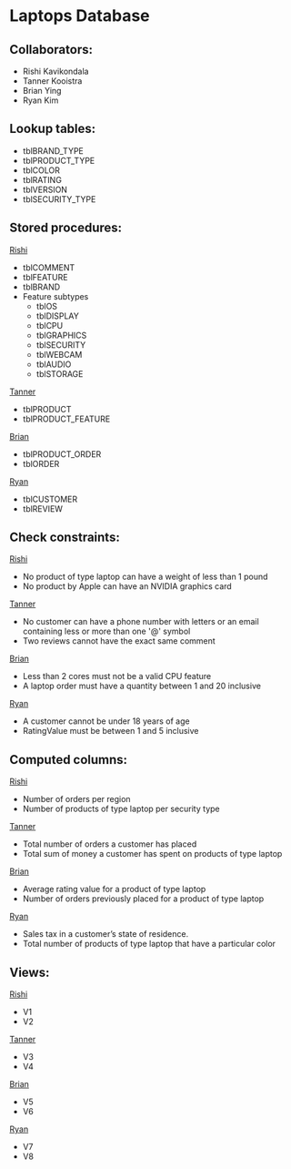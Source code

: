 # Laptops Database

## **Collaborators:**
- Rishi Kavikondala
- Tanner Kooistra
- Brian Ying
- Ryan Kim

## **Lookup tables:**
- tblBRAND_TYPE
- tblPRODUCT_TYPE
- tblCOLOR
- tblRATING
- tblVERSION
- tblSECURITY_TYPE

## **Stored procedures:** <br>
<ins>Rishi</ins>
- tblCOMMENT
- tblFEATURE
- tblBRAND
- Feature subtypes
    - tblOS
    - tblDISPLAY
    - tblCPU
    - tblGRAPHICS
    - tblSECURITY
    - tblWEBCAM
    - tblAUDIO
    - tblSTORAGE <br>

<ins>Tanner</ins>
- tblPRODUCT
- tblPRODUCT_FEATURE <br>

<ins>Brian</ins>
- tblPRODUCT_ORDER
- tblORDER <br>

<ins>Ryan</ins>
- tblCUSTOMER
- tblREVIEW <br>

## **Check constraints:**
<ins>Rishi</ins>
- No product of type laptop can have a weight of less than 1 pound
- No product by Apple can have an NVIDIA graphics card

<ins>Tanner</ins>
- No customer can have a phone number with letters or an email containing less or more than one '@' symbol
- Two reviews cannot have the exact same comment

<ins>Brian</ins>
- Less than 2 cores must not be a valid CPU feature
- A laptop order must have a quantity between 1 and 20 inclusive

<ins>Ryan</ins>
- A customer cannot be under 18 years of age
- RatingValue must be between 1 and 5 inclusive

## **Computed columns:**

<ins>Rishi</ins>
- Number of orders per region
- Number of products of type laptop per security type <br>

<ins>Tanner</ins>
- Total number of orders a customer has placed 
- Total sum of money a customer has spent on products of type laptop <br>

<ins>Brian</ins>
- Average rating value for a product of type laptop
- Number of orders previously placed for a product of type laptop

<ins>Ryan</ins>
- Sales tax in a customer’s state of residence.
- Total number of products of type laptop that have a particular color

## **Views:**
<ins>Rishi</ins>
- V1
- V2

<ins>Tanner</ins>
- V3
- V4

<ins>Brian</ins>
- V5
- V6

<ins>Ryan</ins>
- V7
- V8
